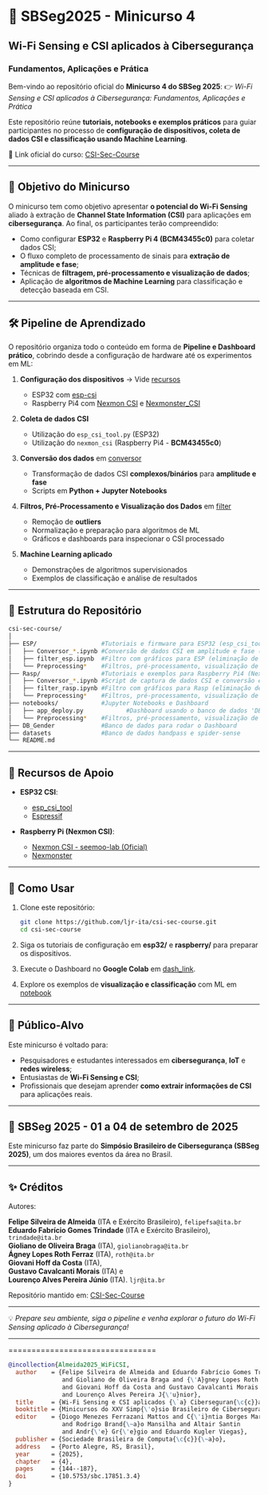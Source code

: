 # 📡 SBSeg2025 - Minicurso 4

## Wi-Fi Sensing e CSI aplicados à Cibersegurança

### Fundamentos, Aplicações e Prática

Bem-vindo ao repositório oficial do **Minicurso 4 do SBSeg 2025**:
👉 *Wi-Fi Sensing e CSI aplicados à Cibersegurança: Fundamentos, Aplicações e Prática*

Este repositório reúne **tutoriais, notebooks e exemplos práticos** para guiar participantes no processo de **configuração de dispositivos, coleta de dados CSI e classificação usando Machine Learning**.

🔗 Link oficial do curso: [CSI-Sec-Course](https://github.com/ljr-ita/csi-sec-course)

---

## 🎯 Objetivo do Minicurso

O minicurso tem como objetivo apresentar **o potencial do Wi-Fi Sensing** aliado à extração de **Channel State Information (CSI)** para aplicações em **cibersegurança**.
Ao final, os participantes terão compreendido:

* Como configurar **ESP32** e **Raspberry Pi 4 (BCM43455c0)** para coletar dados CSI;
* O fluxo completo de processamento de sinais para **extração de amplitude e fase**;
* Técnicas de **filtragem, pré-processamento e visualização de dados**;
* Aplicação de **algoritmos de Machine Learning** para classificação e detecção baseada em CSI.

---

## 🛠️ Pipeline de Aprendizado

O repositório organiza todo o conteúdo em forma de **Pipeline e Dashboard prático**, cobrindo desde a configuração de hardware até os experimentos em ML:

1. **Configuração dos dispositivos** → Vide [recursos](#-recursos-de-apoio)

   * ESP32 com [esp-csi](https://github.com/espressif/esp-csi)
   * Raspberry Pi4 com [Nexmon CSI](https://github.com/seemoo-lab/nexmon_csi) e [Nexmonster_CSI](https://github.com/nexmonster/nexmon_csi/tree/pi-5.10.92)

2. **Coleta de dados CSI**

   * Utilização do `esp_csi_tool.py` (ESP32)
   * Utilização do `nexmon_csi` (Raspberry Pi4 - **BCM43455c0**)

3. **Conversão dos dados** em [conversor](https://colab.research.google.com/drive/1FRaAT8DRVYhVs-cR9nTWevtEcgdXA9Oj?usp=sharing)

   * Transformação de dados CSI **complexos/binários** para **amplitude e fase**
   * Scripts em **Python + Jupyter Notebooks**

4. **Filtros, Pré-Processamento e Visualização dos Dados** em [filter](https://colab.research.google.com/drive/1IvP7TYWbTOz2F1XwMMLiYumFG7ECS0Bu?usp=sharing)

   * Remoção de **outliers**
   * Normalização e preparação para algoritmos de ML
   * Gráficos e dashboards para inspecionar o CSI processado

6. **Machine Learning aplicado**

   * Demonstrações de algoritmos supervisionados
   * Exemplos de classificação e análise de resultados

---

## 📂 Estrutura do Repositório

```bash
csi-sec-course/
│
├── ESP/                  #Tutoriais e firmware para ESP32 (esp_csi_tool)
│   ├── Conversor_*.ipynb #Conversão de dados CSI em amplitude e fase (para ESP) 
│   ├── filter_esp.ipynb  #Filtro com gráficos para ESP (eliminação de outliers)
│   └── Preprocessing*    #Filtros, pré-processamento, visualização de dados, treinamento e classificação de modelos
├── Rasp/                 #Tutoriais e exemplos para Raspberry Pi4 (Nexmon CSI)
│   ├── Conversor_*.ipynb #Script de captura de dados CSI e conversão em amplitude e fase (para Rasp)
│   ├── filter_rasp.ipynb #Filtro com gráficos para Rasp (eliminação de outliers)
│   └── Preprocessing*    #Filtros, pré-processamento, visualização de dados, treinamento e classificação de modelos
├── notebooks/            #Jupyter Notebooks e Dashboard
│   ├── app_deploy.py            #Dashboard usando o banco de dados 'DB_Gender'
│   └── Preprocessing*    #Filtros, pré-processamento, visualização de dados, treinamento e classificação de modelos
├── DB_Gender             #Banco de dados para rodar o Dashboard
├── datasets              #Banco de dados handpass e spider-sense
└── README.md
```

---

## 📘 Recursos de Apoio

* **ESP32 CSI**:

  * [esp_csi_tool](https://github.com/espressif/esp-csi/blob/master/README.md)
  * [Espressif](https://github.com/espressif/esp-csi/blob/master/examples/esp-radar/console_test/README.md)

* **Raspberry Pi (Nexmon CSI)**:

  * [Nexmon CSI - seemoo-lab (Oficial)](https://github.com/seemoo-lab/nexmon_csi)
  * [Nexmonster](https://github.com/nexmonster/nexmon_csi/tree/pi-5.10.92)

---

## 🚀 Como Usar

1. Clone este repositório:

   ```bash
   git clone https://github.com/ljr-ita/csi-sec-course.git
   cd csi-sec-course
   ```

2. Siga os tutoriais de configuração em **esp32/** e **raspberry/** para preparar os dispositivos.

3. Execute o Dashboard no **Google Colab** em [dash_link](https://colab.research.google.com/drive/1SRxBt9UCCeovy88kPLbYjfSSCQKyL_f4?usp=sharing).

4. Explore os exemplos de **visualização e classificação** com ML em [notebook](https://colab.research.google.com/drive/1n7FFGbKWFlyAUlM74drRR6mJsy-prQG1?usp=sharing)

---

## 👥 Público-Alvo

Este minicurso é voltado para:

* Pesquisadores e estudantes interessados em **cibersegurança**, **IoT** e **redes wireless**;
* Entusiastas de **Wi-Fi Sensing e CSI**;
* Profissionais que desejam aprender **como extrair informações de CSI** para aplicações reais.

---

## 📅 SBSeg 2025 - 01 a 04 de setembro de 2025

Este minicurso faz parte do **Simpósio Brasileiro de Cibersegurança (SBSeg 2025)**, um dos maiores eventos da área no Brasil.

---

## ✨ Créditos

Autores:

**Felipe Silveira de Almeida** (ITA e Exército Brasileiro),  `felipefsa@ita.br`  
**Eduardo Fabrício Gomes Trindade** (ITA e Exército Brasileiro),  `trindade@ita.br`  
**Gioliano de Oliveira Braga** (ITA),  `giolianobraga@ita.br`  
**Ágney Lopes Roth Ferraz** (ITA),  `roth@ita.br`  
**Giovani Hoff da Costa** (ITA),  
**Gustavo Cavalcanti Morais** (ITA) e  
**Lourenço Alves Pereira Júnio** (ITA).  `ljr@ita.br`  


Repositório mantido em: [CSI-Sec-Course](https://github.com/ljr-ita/csi-sec-course)

---

💡 *Prepare seu ambiente, siga o pipeline e venha explorar o futuro do Wi-Fi Sensing aplicado à Cibersegurança!*

---

================================
```bibtex
@incollection{Almeida2025_WiFiCSI,
  author    = {Felipe Silveira de Almeida and Eduardo Fabrício Gomes Trindade
               and Gioliano de Oliveira Braga and {\'A}gney Lopes Roth Ferraz
               and Giovani Hoff da Costa and Gustavo Cavalcanti Morais
               and Lourenço Alves Pereira J{\'u}nior},
  title     = {Wi-Fi Sensing e CSI aplicados {\`a} Ciberseguran{\c{c}}a: Fundamentos, Aplica{\c{c}}{\~o}es e Pr{\'a}tica},
  booktitle = {Minicursos do XXV Simp{\'o}sio Brasileiro de Ciberseguran{\c{c}}a},
  editor    = {Diogo Menezes Ferrazani Mattos and C{\'i}ntia Borges Margi
               and Rodrigo Brand{\~a}o Mansilha and Altair Santin
               and Andr{\'e} Gr{\'e}gio and Eduardo Kugler Viegas},
  publisher = {Sociedade Brasileira de Computa{\c{c}}{\~a}o},
  address   = {Porto Alegre, RS, Brasil},
  year      = {2025},
  chapter   = {4},
  pages     = {144--187},
  doi       = {10.5753/sbc.17851.3.4}
}
```
